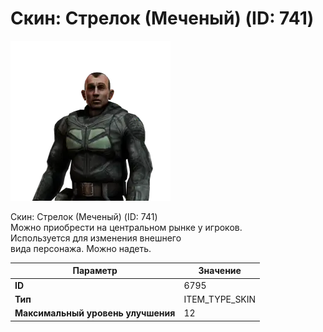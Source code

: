 # Скин: Стрелок (Меченый) (ID: 741)

![Item Image](../img/6795.webp?raw=true)

Скин: Стрелок (Меченый) (ID: 741)<br>Можно приобрести на центральном рынке у игроков.<br>Используется для изменения внешнего<br>вида персонажа. Можно надеть.


| Параметр | Значение |
|----------|----------|
| **ID** | 6795 |
| **Тип** | ITEM_TYPE_SKIN |
| **Максимальный уровень улучшения** | 12 |


